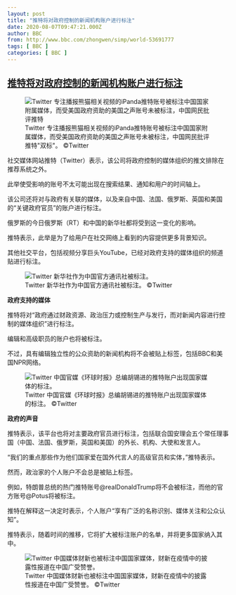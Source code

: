 ```yaml
---
layout: post
title: "推特将对政府控制的新闻机构账户进行标注"
date: 2020-08-07T09:47:21.000Z
author: BBC
from: http://www.bbc.com/zhongwen/simp/world-53691777
tags: [ BBC ]
categories: [ BBC ]
---
```

<!--1596793641000-->
[推特将对政府控制的新闻机构账户进行标注](http://www.bbc.com/zhongwen/simp/world-53691777)
------

<div>
<figure><img alt="Twitter 专注播报熊猫相关视频的iPanda推特账号被标注中国国家附属媒体，而受美国政府资助的美国之声账号未被标注，中国网民批评推特"双标"。" src="https://ichef.bbci.co.uk/news/600/cpsprodpb/20FC/production/_113844480_fb2bcb6e-1e59-4816-ad2a-12ac5203c631.jpg" referrerpolicy="no-referrer"><br><figcaption>Twitter 专注播报熊猫相关视频的iPanda推特账号被标注中国国家附属媒体，而受美国政府资助的美国之声账号未被标注，中国网民批评推特"双标"。 ©Twitter</figcaption></figure><p class="story-body__introduction">社交媒体网站推特（Twitter）表示，该公司将政府控制的媒体组织的推文排除在推荐系统之外。</p><p>此举使受影响的账号不太可能出现在搜索结果、通知和用户的时间轴上。</p><p>该公司还将对与政府有关联的媒体，以及来自中国、法国、俄罗斯、英国和美国的“关键政府官员”的账户进行标注。</p><p>俄罗斯的今日俄罗斯（RT）和中国的新华社都将受到这一变化的影响。</p><p>推特表示，此举是为了给用户在社交网络上看到的内容提供更多背景知识。</p><p>其他社交平台，包括视频分享巨头YouTube，已经对政府支持的媒体组织的频道贴进行标注。</p><figure><img alt="Twitter 新华社作为中国官方通讯社被标注。" src="https://ichef.bbci.co.uk/news/600/cpsprodpb/962C/production/_113844483_d64068e0-18e1-48e0-bd49-775e228dd041.jpg" referrerpolicy="no-referrer"><br><figcaption>Twitter 新华社作为中国官方通讯社被标注。 ©Twitter</figcaption></figure><p><strong>政府支持的媒体</strong></p><p>推特将对“政府通过财政资源、政治压力或控制生产与发行，而对新闻内容进行控制的媒体组织”进行标注。</p><p>编辑和高级职员的账户也将被标注。</p><p>不过，具有编辑独立性的公众资助的新闻机构将不会被贴上标签，包括BBC和美国NPR网络。</p><figure><img alt="Twitter 中国官媒《环球时报》总编胡锡进的推特账户出现国家媒体的标注。" src="https://ichef.bbci.co.uk/news/600/cpsprodpb/E44C/production/_113844485_213cd073-775c-4068-b9a5-646fb1d1d5ff.jpg" referrerpolicy="no-referrer"><br><figcaption>Twitter 中国官媒《环球时报》总编胡锡进的推特账户出现国家媒体的标注。 ©Twitter</figcaption></figure><p><strong>政府的声音</strong></p><p>推特表示，该平台也将对主要政府官员进行标注，包括联合国安理会五个常任理事国（中国、法国、俄罗斯，英国和美国）的外长、机构、大使和发言人。</p><p>“我们的重点那些作为他们国家爱在国外代言人的高级官员和实体，”推特表示。</p><p>然而，政治家的个人账户不会总是被贴上标签。</p><p>例如，特朗普总统的热门推特账号@realDonaldTrump将不会被标注，而他的官方账号@Potus将被标注。</p><p>推特在解释这一决定时表示，个人账户“享有广泛的名称识别、媒体关注和公众认知”。</p><p>推特表示，随着时间的推移，它将扩大被标注账户的名单，并将更多国家纳入其中。</p><figure><img alt="Twitter 中国媒体财新也被标注中国国家媒体，财新在疫情中的披露性报道在中国广受赞誉。" src="https://ichef.bbci.co.uk/news/600/cpsprodpb/65D0/production/_113846062_a79694cd-ddfc-4c25-8cb6-e16e1ac6ab24.jpg" referrerpolicy="no-referrer"><br><figcaption>Twitter 中国媒体财新也被标注中国国家媒体，财新在疫情中的披露性报道在中国广受赞誉。 ©Twitter</figcaption></figure>
</div>
